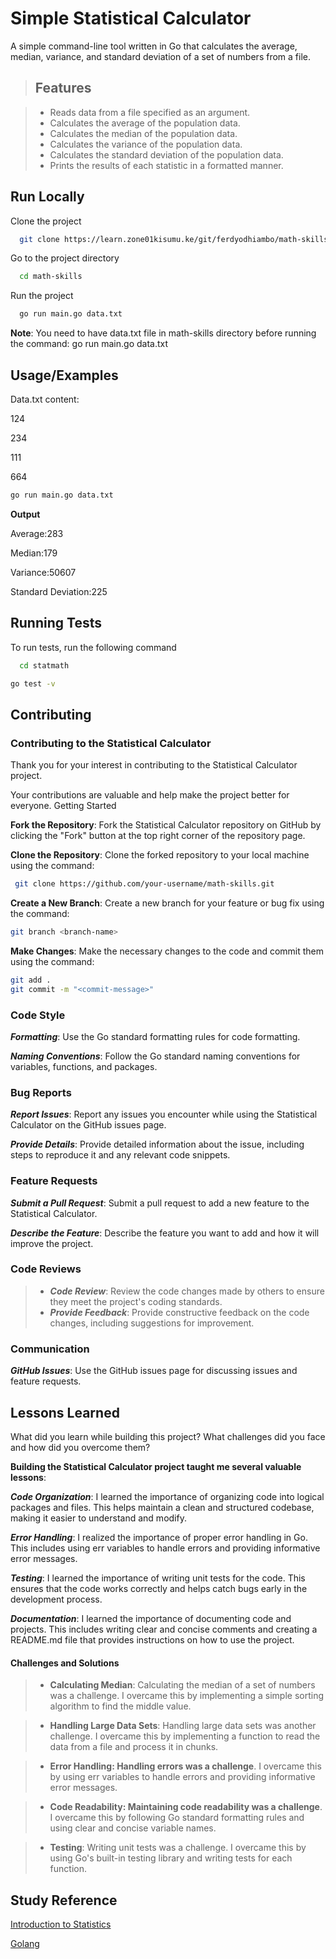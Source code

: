 
# Simple Statistical Calculator

A simple command-line tool written in Go that calculates the average, median, variance, and standard deviation of a set of numbers from a file.


> ## Features


> - Reads data from a file specified as an argument.
> - Calculates the average of the population data.
> - Calculates the median of the population data.
> - Calculates the variance of the population data.
> - Calculates the standard deviation of the population data.
> - Prints the results of each statistic in a formatted manner.

## Run Locally

Clone the project

```bash
  git clone https://learn.zone01kisumu.ke/git/ferdyodhiambo/math-skills
```

Go to the project directory

```bash
  cd math-skills
```

Run the project

```bash
  go run main.go data.txt
```
 **Note**: You need to have data.txt file in math-skills directory before running the command: go run main.go data.txt

## Usage/Examples
Data.txt content:

124

234

111

664

```bash
go run main.go data.txt
```
**Output**

Average:283

Median:179

Variance:50607

Standard Deviation:225

## Running Tests

To run tests, run the following command

```bash
  cd statmath
```
```bash
go test -v
```

## Contributing

### Contributing to the Statistical Calculator
Thank you for your interest in contributing to the Statistical Calculator project.

 Your contributions are valuable and help make the project better for everyone.
Getting Started

**Fork the Repository**: Fork the Statistical Calculator repository on GitHub by clicking the "Fork" button at the top right corner of the repository page.


**Clone the Repository**: Clone the forked repository to your local machine using the command:

   ``` bash
    git clone https://github.com/your-username/math-skills.git
   ```
**Create a New Branch**: Create a new branch for your feature or bug fix using the command:

```bash
git branch <branch-name>
```
**Make Changes**: Make the necessary changes to the code and commit them using the command:

```bash
git add .
git commit -m "<commit-message>"
```
### Code Style

***Formatting***: Use the Go standard formatting rules for code formatting.

***Naming Conventions***: Follow the Go standard naming conventions for variables, functions, and packages.

### Bug Reports

***Report Issues***: Report any issues you encounter while using the Statistical Calculator on the GitHub issues page.

***Provide Details***: Provide detailed information about the issue, including steps to reproduce it and any relevant code snippets.

### Feature Requests

***Submit a Pull Request***: Submit a pull request to add a new feature to the Statistical Calculator.

***Describe the Feature***: Describe the feature you want to add and how it will improve the project.

### Code Reviews

> - ***Code Review***: Review the code changes made by others to ensure they meet the project's coding standards.
> - ***Provide Feedback***: Provide constructive feedback on the code changes, including suggestions for improvement.

### Communication

***GitHub Issues***: Use the GitHub issues page for discussing issues and feature requests.

## Lessons Learned

What did you learn while building this project? What challenges did you face and how did you overcome them?


**Building the Statistical Calculator project taught me several valuable lessons**:

***Code Organization***: I learned the importance of organizing code into logical packages and files. This helps maintain a clean and structured codebase, making it easier to understand and modify.

***Error Handling***: I realized the importance of proper error handling in Go. This includes using err variables to handle errors and providing informative error messages.

***Testing***: I learned the importance of writing unit tests for the code. This ensures that the code works correctly and helps catch bugs early in the development process.

***Documentation***: I learned the importance of documenting code and projects. This includes writing clear and concise comments and creating a README.md file that provides instructions on how to use the project.

#### Challenges and Solutions

> - ****Calculating Median****: Calculating the median of a set of numbers was a challenge. I overcame this by implementing a simple sorting algorithm to find the middle value.

> - ****Handling Large Data Sets****: Handling large data sets was another challenge. I overcame this by implementing a function to read the data from a file and process it in chunks.

> - ****Error Handling: Handling errors was a challenge****. I overcame this by using err variables to handle errors and providing informative error messages.

> - ****Code Readability: Maintaining code readability was a challenge****. I overcame this by following Go standard formatting rules and using clear and concise variable names.

> - ****Testing****: Writing unit tests was a challenge. I overcame this by using Go's built-in testing library and writing tests for each function.

## Study Reference

[Introduction to Statistics](https://www.khanacademy.org/math/statistics-probability)

[Golang](https://go.dev/)
